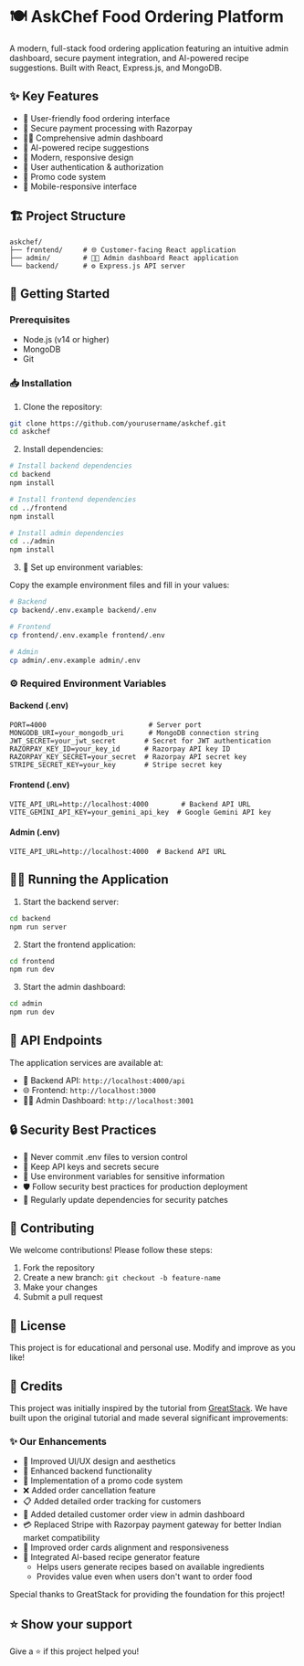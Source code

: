 # 🍽️ AskChef Food Ordering Platform

A modern, full-stack food ordering application featuring an intuitive admin dashboard, secure payment integration, and AI-powered recipe suggestions. Built with React, Express.js, and MongoDB.

## ✨ Key Features

- 🛒 User-friendly food ordering interface
- 🔐 Secure payment processing with Razorpay
- 👨‍💼 Comprehensive admin dashboard
- 🤖 AI-powered recipe suggestions
- 🎨 Modern, responsive design
- 🔑 User authentication & authorization
- 🎫 Promo code system
- 📱 Mobile-responsive interface

## 🏗️ Project Structure

```
askchef/
├── frontend/     # 🌐 Customer-facing React application
├── admin/        # 👨‍💼 Admin dashboard React application
└── backend/      # ⚙️ Express.js API server
```

## 🚀 Getting Started

### Prerequisites

- Node.js (v14 or higher)
- MongoDB
- Git

### 📥 Installation

1. Clone the repository:

```bash
git clone https://github.com/yourusername/askchef.git
cd askchef
```

2. Install dependencies:

```bash
# Install backend dependencies
cd backend
npm install

# Install frontend dependencies
cd ../frontend
npm install

# Install admin dependencies
cd ../admin
npm install
```

3. 🔐 Set up environment variables:

Copy the example environment files and fill in your values:

```bash
# Backend
cp backend/.env.example backend/.env

# Frontend
cp frontend/.env.example frontend/.env

# Admin
cp admin/.env.example admin/.env
```

### ⚙️ Required Environment Variables

#### Backend (.env)

```env
PORT=4000                         # Server port
MONGODB_URI=your_mongodb_uri      # MongoDB connection string
JWT_SECRET=your_jwt_secret       # Secret for JWT authentication
RAZORPAY_KEY_ID=your_key_id      # Razorpay API key ID
RAZORPAY_KEY_SECRET=your_secret  # Razorpay API secret key
STRIPE_SECRET_KEY=your_key       # Stripe secret key
```

#### Frontend (.env)

```env
VITE_API_URL=http://localhost:4000        # Backend API URL
VITE_GEMINI_API_KEY=your_gemini_api_key  # Google Gemini API key
```

#### Admin (.env)

```env
VITE_API_URL=http://localhost:4000  # Backend API URL
```

## 🏃‍♂️ Running the Application

1. Start the backend server:

```bash
cd backend
npm run server
```

2. Start the frontend application:

```bash
cd frontend
npm run dev
```

3. Start the admin dashboard:

```bash
cd admin
npm run dev
```

## 📡 API Endpoints

The application services are available at:

- 🔧 Backend API: `http://localhost:4000/api`
- 🌐 Frontend: `http://localhost:3000`
- 👨‍💼 Admin Dashboard: `http://localhost:3001`

## 🔒 Security Best Practices

- 🚫 Never commit .env files to version control
- 🔑 Keep API keys and secrets secure
- 📝 Use environment variables for sensitive information
- 🛡️ Follow security best practices for production deployment
- 🔐 Regularly update dependencies for security patches

## 🤝 Contributing

We welcome contributions! Please follow these steps:

1. Fork the repository
2. Create a new branch: `git checkout -b feature-name`
3. Make your changes
4. Submit a pull request

## 📜 License

This project is for educational and personal use. Modify and improve as you like!

## 🙏 Credits

This project was initially inspired by the tutorial from [GreatStack](https://youtu.be/DBMPXJJfQEA?si=ymVZ3RG_HJETXvj4). We have built upon the original tutorial and made several significant improvements:

### ✨ Our Enhancements

- 🎨 Improved UI/UX design and aesthetics
- 🔧 Enhanced backend functionality
- 🎫 Implementation of a promo code system
- ❌ Added order cancellation feature
- 📋 Added detailed order tracking for customers
- 👀 Added detailed customer order view in admin dashboard
- 💳 Replaced Stripe with Razorpay payment gateway for better Indian market compatibility
- 📱 Improved order cards alignment and responsiveness
- 🤖 Integrated AI-based recipe generator feature
  - Helps users generate recipes based on available ingredients
  - Provides value even when users don't want to order food

Special thanks to GreatStack for providing the foundation for this project!

## ⭐ Show your support

Give a ⭐️ if this project helped you!
